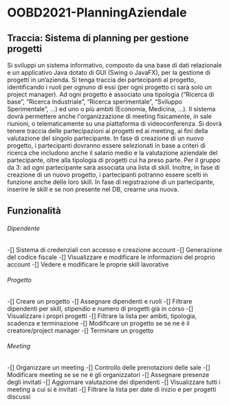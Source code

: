 # OOBD2021-PlanningAziendale

## Traccia: Sistema di planning per gestione progetti
Si sviluppi un sistema informativo, composto da una base di dati relazionale e un applicativo Java dotato di GUI (Swing o JavaFX), per la gestione di progetti in un’azienda. Si tenga traccia dei partecipanti al progetto, identificando i ruoli per ognuno di essi (per ogni progetto ci sarà solo un project manager). Ad ogni progetto è associato una tipologia (“Ricerca di base”, “Ricerca Industriale”, “Ricerca sperimentale”, “Sviluppo Sperimentale”, ...) ed uno o più ambiti (Economia, Medicina, …). Il sistema dovrà permettere anche l'organizzazione di meeting fisicamente, in sale riunioni, o telematicamente su una piattaforma di videoconferenza. Si dovrà tenere traccia delle partecipazioni ai progetti ed ai meeting, ai fini della valutazione del singolo partecipante. In fase di creazione di un nuovo progetto, i partecipanti dovranno essere selezionati in base a criteri di ricerca che includono anche il salario medio e la valutazione aziendale del partecipante, oltre alla tipologia di progetti cui ha preso parte. Per il gruppo da 3: ad ogni partecipante sarà associata una lista di skill. Inoltre, in fase di creazione di un nuovo progetto, i partecipanti potranno essere scelti in funzione anche delle loro skill. In fase di registrazione di un partecipante, inserire le skill e se non presente nel DB, crearne una nuova.

## Funzionalità
###### Dipendente
-[] Sistema di credenziali con accesso e creazione account
  -[] Generazione del codice fiscale
-[] Visualizzare e modificare le informazioni del proprio account
-[] Vedere e modificare le proprie skill lavorative

###### Progetto
-[] Creare un progetto
  -[] Assegnare dipendenti e ruoli
    -[] Filtrare dipendenti per skill, stipendio e numero di progetti già in corso
-[] Visualizzare i propri progetti
  -[] Filtrare la lista per ambiti, tipologia, scadenza e terminazione
-[] Modificare un progetto se se ne è il creatore/project manager
  -[] Terminare un progetto

###### Meeting
-[] Organizzare un meeting
  -[] Controllo delle prenotazioni delle sale
-[] Modificare meeting se se ne è gli organizzatori
  -[] Assegnare presenze degli invitati
    -[] Aggiornare valutazione dei dipendenti
-[] Visualizzare tutti i meeting a cui si è invitati
  -[] Filtrare la lista per date di inizio e per progetti discussi
